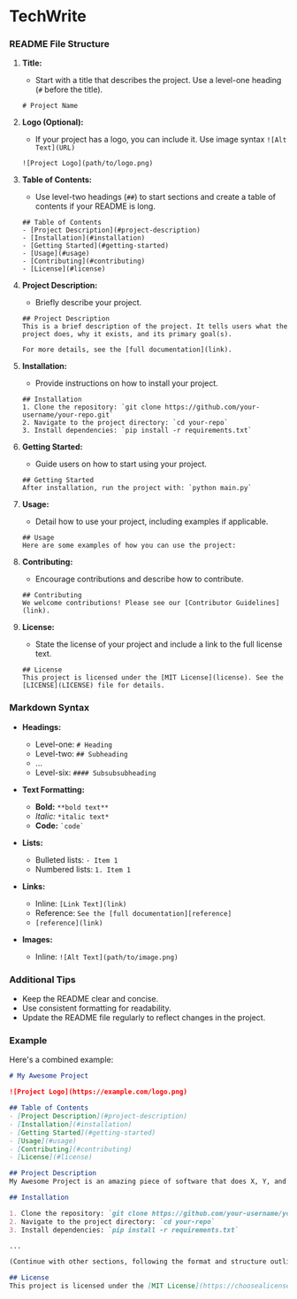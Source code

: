 # TechWrite
### README File Structure

1. **Title:**
   - Start with a title that describes the project. Use a level-one heading (`#` before the title).
   ```
   # Project Name
   ```

2. **Logo (Optional):**
   - If your project has a logo, you can include it. Use image syntax `![Alt Text](URL)`
   ```
   ![Project Logo](path/to/logo.png)
   ```

3. **Table of Contents:**
   - Use level-two headings (`##`) to start sections and create a table of contents if your README is long.
   ```
   ## Table of Contents
   - [Project Description](#project-description)
   - [Installation](#installation)
   - [Getting Started](#getting-started)
   - [Usage](#usage)
   - [Contributing](#contributing)
   - [License](#license)
   ```

4. **Project Description:**
   - Briefly describe your project.
   ```
   ## Project Description
   This is a brief description of the project. It tells users what the project does, why it exists, and its primary goal(s).

   For more details, see the [full documentation](link).
   ```

5. **Installation:**
   - Provide instructions on how to install your project.
   ```
   ## Installation
   1. Clone the repository: `git clone https://github.com/your-username/your-repo.git`
   2. Navigate to the project directory: `cd your-repo`
   3. Install dependencies: `pip install -r requirements.txt`
   ```

6. **Getting Started:**
   - Guide users on how to start using your project.
   ```
   ## Getting Started
   After installation, run the project with: `python main.py`
   ```

7. **Usage:**
   - Detail how to use your project, including examples if applicable.
   ```
   ## Usage
   Here are some examples of how you can use the project:
   ```

8. **Contributing:**
   - Encourage contributions and describe how to contribute.
   ```
   ## Contributing
   We welcome contributions! Please see our [Contributor Guidelines](link).
   ```

9. **License:**
   - State the license of your project and include a link to the full license text.
   ```
   ## License
   This project is licensed under the [MIT License](license). See the [LICENSE](LICENSE) file for details.
   ```

### Markdown Syntax

- **Headings:**
    - Level-one: `# Heading`
    - Level-two: `## Subheading`
    - ...
    - Level-six: `#### Subsubsubheading`

- **Text Formatting:**
    - **Bold:** `**bold text**`
    - *Italic:* `*italic text*`
    - **Code:** `` `code` ``

- **Lists:**
    - Bulleted lists: `- Item 1`
    - Numbered lists: `1. Item 1`

- **Links:**
    - Inline: `[Link Text](link)`
    - Reference: `See the [full documentation][reference]`
    - `[reference](link)`

- **Images:**
    - Inline: `![Alt Text](path/to/image.png)`

### Additional Tips

- Keep the README clear and concise.
- Use consistent formatting for readability.
- Update the README file regularly to reflect changes in the project.

### Example

Here's a combined example:

```md
# My Awesome Project

![Project Logo](https://example.com/logo.png)

## Table of Contents
- [Project Description](#project-description)
- [Installation](#installation)
- [Getting Started](#getting-started)
- [Usage](#usage)
- [Contributing](#contributing)
- [License](#license)

## Project Description
My Awesome Project is an amazing piece of software that does X, Y, and Z.

## Installation

1. Clone the repository: `git clone https://github.com/your-username/your-repo.git`
2. Navigate to the project directory: `cd your-repo`
3. Install dependencies: `pip install -r requirements.txt`

...

(Continue with other sections, following the format and structure outlined above.)

## License
This project is licensed under the [MIT License](https://choosealicense.com/licenses/mit/). See the [LICENSE](LICENSE) file for details.
```

